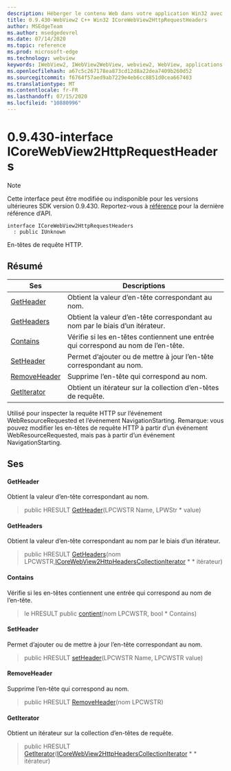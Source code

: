 ```yaml
---
description: Héberger le contenu Web dans votre application Win32 avec le contrôle Microsoft Edge WebView2
title: 0.9.430-WebView2 C++ Win32 ICoreWebView2HttpRequestHeaders
author: MSEdgeTeam
ms.author: msedgedevrel
ms.date: 07/14/2020
ms.topic: reference
ms.prod: microsoft-edge
ms.technology: webview
keywords: IWebView2, IWebView2WebView, webview2, WebView, applications Win32, Win32, Edge, ICoreWebView2, ICoreWebView2Host, contrôle de navigateur, html Edge
ms.openlocfilehash: a67c5c267178ea873cd12d8a22dea7409b260d52
ms.sourcegitcommit: f6764f57aed9ab7229e4eb6cc8851d0cea667403
ms.translationtype: MT
ms.contentlocale: fr-FR
ms.lasthandoff: 07/15/2020
ms.locfileid: "10880996"
---
```

# 0.9.430-interface ICoreWebView2HttpRequestHeaders 

> [!NOTE]
> Cette interface peut être modifiée ou indisponible pour les versions ultérieures SDK version 0.9.430. Reportez-vous à [référence](../../../webview2-api-reference.md) pour la dernière référence d’API.

```
interface ICoreWebView2HttpRequestHeaders
  : public IUnknown
```

En-têtes de requête HTTP.

## Résumé

 Ses                        | Descriptions
--------------------------------|---------------------------------------------
[GetHeader](#getheader) | Obtient la valeur d’en-tête correspondant au nom.
[GetHeaders](#getheaders) | Obtient la valeur d’en-tête correspondant au nom par le biais d’un itérateur.
[Contains](#contains) | Vérifie si les en-têtes contiennent une entrée qui correspond au nom de l’en-tête.
[SetHeader](#setheader) | Permet d’ajouter ou de mettre à jour l’en-tête correspondant au nom.
[RemoveHeader](#removeheader) | Supprime l’en-tête qui correspond au nom.
[GetIterator](#getiterator) | Obtient un itérateur sur la collection d’en-têtes de requête.

Utilisé pour inspecter la requête HTTP sur l’événement WebResourceRequested et l’événement NavigationStarting. Remarque: vous pouvez modifier les en-têtes de requête HTTP à partir d’un événement WebResourceRequested, mais pas à partir d’un événement NavigationStarting.

## Ses

#### GetHeader 

Obtient la valeur d’en-tête correspondant au nom.

> public HRESULT [GetHeader](#getheader)(LPCWSTR Name, LPWStr * value)

#### GetHeaders 

Obtient la valeur d’en-tête correspondant au nom par le biais d’un itérateur.

> public HRESULT [GetHeaders](#getheaders)(nom LPCWSTR,[ICoreWebView2HttpHeadersCollectionIterator](ICoreWebView2HttpHeadersCollectionIterator.md) * * itérateur)

#### Contains 

Vérifie si les en-têtes contiennent une entrée qui correspond au nom de l’en-tête.

> le HRESULT public [contient](#contains)(nom LPCWSTR, bool * Contains)

#### SetHeader 

Permet d’ajouter ou de mettre à jour l’en-tête correspondant au nom.

> public HRESULT [setHeader](#setheader)(LPCWSTR Name, LPCWSTR value)

#### RemoveHeader 

Supprime l’en-tête qui correspond au nom.

> public HRESULT [RemoveHeader](#removeheader)(nom LPCWSTR)

#### GetIterator 

Obtient un itérateur sur la collection d’en-têtes de requête.

> public HRESULT [GetIterator](#getiterator)([ICoreWebView2HttpHeadersCollectionIterator](ICoreWebView2HttpHeadersCollectionIterator.md) * * itérateur)

